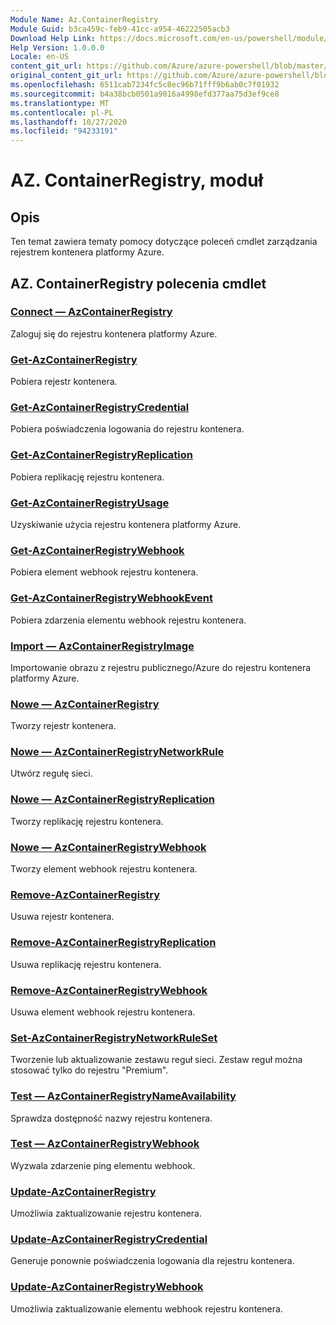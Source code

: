 ```yaml
---
Module Name: Az.ContainerRegistry
Module Guid: b3ca459c-feb9-41cc-a954-46222505acb3
Download Help Link: https://docs.microsoft.com/en-us/powershell/module/az.containerregistry
Help Version: 1.0.0.0
Locale: en-US
content_git_url: https://github.com/Azure/azure-powershell/blob/master/src/ContainerRegistry/ContainerRegistry/help/Az.ContainerRegistry.md
original_content_git_url: https://github.com/Azure/azure-powershell/blob/master/src/ContainerRegistry/ContainerRegistry/help/Az.ContainerRegistry.md
ms.openlocfilehash: 6511cab7234fc5c8ec96b71fff9b6ab0c7f01932
ms.sourcegitcommit: b4a38bcb0501a9016a4998efd377aa75d3ef9ce8
ms.translationtype: MT
ms.contentlocale: pl-PL
ms.lasthandoff: 10/27/2020
ms.locfileid: "94233191"
---
```

# AZ. ContainerRegistry, moduł
## Opis
Ten temat zawiera tematy pomocy dotyczące poleceń cmdlet zarządzania rejestrem kontenera platformy Azure.

## AZ. ContainerRegistry polecenia cmdlet
### [Connect — AzContainerRegistry](Connect-AzContainerRegistry.md)
Zaloguj się do rejestru kontenera platformy Azure.

### [Get-AzContainerRegistry](Get-AzContainerRegistry.md)
Pobiera rejestr kontenera.

### [Get-AzContainerRegistryCredential](Get-AzContainerRegistryCredential.md)
Pobiera poświadczenia logowania do rejestru kontenera.

### [Get-AzContainerRegistryReplication](Get-AzContainerRegistryReplication.md)
Pobiera replikację rejestru kontenera.

### [Get-AzContainerRegistryUsage](Get-AzContainerRegistryUsage.md)
Uzyskiwanie użycia rejestru kontenera platformy Azure.

### [Get-AzContainerRegistryWebhook](Get-AzContainerRegistryWebhook.md)
Pobiera element webhook rejestru kontenera.

### [Get-AzContainerRegistryWebhookEvent](Get-AzContainerRegistryWebhookEvent.md)
Pobiera zdarzenia elementu webhook rejestru kontenera.

### [Import — AzContainerRegistryImage](Import-AzContainerRegistryImage.md)
Importowanie obrazu z rejestru publicznego/Azure do rejestru kontenera platformy Azure.

### [Nowe — AzContainerRegistry](New-AzContainerRegistry.md)
Tworzy rejestr kontenera.

### [Nowe — AzContainerRegistryNetworkRule](New-AzContainerRegistryNetworkRule.md)
Utwórz regułę sieci.

### [Nowe — AzContainerRegistryReplication](New-AzContainerRegistryReplication.md)
Tworzy replikację rejestru kontenera.

### [Nowe — AzContainerRegistryWebhook](New-AzContainerRegistryWebhook.md)
Tworzy element webhook rejestru kontenera.

### [Remove-AzContainerRegistry](Remove-AzContainerRegistry.md)
Usuwa rejestr kontenera.

### [Remove-AzContainerRegistryReplication](Remove-AzContainerRegistryReplication.md)
Usuwa replikację rejestru kontenera.

### [Remove-AzContainerRegistryWebhook](Remove-AzContainerRegistryWebhook.md)
Usuwa element webhook rejestru kontenera.

### [Set-AzContainerRegistryNetworkRuleSet](Set-AzContainerRegistryNetworkRuleSet.md)
Tworzenie lub aktualizowanie zestawu reguł sieci. Zestaw reguł można stosować tylko do rejestru "Premium".

### [Test — AzContainerRegistryNameAvailability](Test-AzContainerRegistryNameAvailability.md)
Sprawdza dostępność nazwy rejestru kontenera.

### [Test — AzContainerRegistryWebhook](Test-AzContainerRegistryWebhook.md)
Wyzwala zdarzenie ping elementu webhook.

### [Update-AzContainerRegistry](Update-AzContainerRegistry.md)
Umożliwia zaktualizowanie rejestru kontenera.

### [Update-AzContainerRegistryCredential](Update-AzContainerRegistryCredential.md)
Generuje ponownie poświadczenia logowania dla rejestru kontenera.

### [Update-AzContainerRegistryWebhook](Update-AzContainerRegistryWebhook.md)
Umożliwia zaktualizowanie elementu webhook rejestru kontenera.

